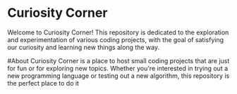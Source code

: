 # Curiosity Corner
Welcome to Curiosity Corner! This repository is dedicated to the exploration and experimentation of various coding projects, with the goal of satisfying our curiosity and learning new things along the way.

#About
Curiosity Corner is a place to host small coding projects that are just for fun or for exploring new topics. Whether you're interested in trying out a new programming language or testing out a new algorithm, this repository is the perfect place to do it

